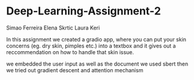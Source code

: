 # Deep-Learning-Assignment-2

Simao Ferreira
Elena Skrtic
Laura Keri

In this assignment we created a gradio app, where you can put your skin concerns (eg. dry skin, pimples etc.) into a textbox and it gives out a reccommendation on how to handle that skin issue.

we embedded the user input as well as the document
we used sbert
then we tried out gradient descent and attention mechanism
